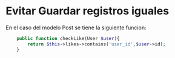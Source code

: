 # Evitar Guardar registros iguales

En el caso del modelo Post se tiene la siguiente funcion: 

```php
    public function checkLike(User $user){
        return $this->likes->contains('user_id',$user->id);
    }

```